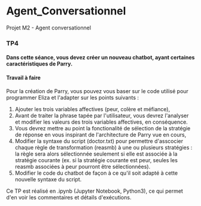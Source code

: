 # Agent_Conversationnel
Projet M2 - Agent conversationnel

### TP4
#### Dans cette séance, vous devez créer un nouveau chatbot, ayant certaines caractéristiques de Parry.

#### Travail à faire
Pour la création de Parry, vous pouvez vous baser sur le code utilisé pour programmer Eliza et l'adapter sur les points suivants :
  1. Ajouter les trois variables affectives (peur, colère et méfiance),
  2. Avant de traiter la phrase tapée par l'utilisateur, vous devrez l'analyser et modifier les valeurs des trois variables affectives, en conséquence.
  3. Vous devrez mettre au point la fonctionalité de sélection de la stratégie de réponse en vous inspirant de l'architecture de Parry vue en cours,
  4. Modifier la syntaxe du script (doctor.txt) pour permettre d'asscocier chaque règle de transformation (reasmb) à une ou plusieurs stratégies : la règle sera alors sélectionnée seulement si elle est associée à la stratégie courante (ex. si la stratégie courante est peur, seules les reasmb associées à peur pourront être sélectionnées).
  5. Modifier le code du chatbot de façon à ce qu'il soit adapté à cette nouvelle syntaxe du script.

Ce TP est réalisé en .ipynb (Jupyter Notebook, Python3), ce qui permet d'en voir les commentaires et détails d'exécutions. 
